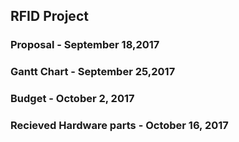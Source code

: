 RFID Project
------------

### Proposal - September 18,2017

### Gantt Chart - September 25,2017

### Budget - October 2, 2017

### Recieved Hardware parts - October 16, 2017
